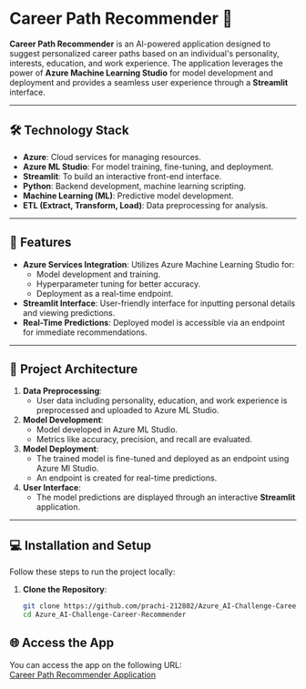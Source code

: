 # Career Path Recommender 🌟

**Career Path Recommender** is an AI-powered application designed to suggest personalized career paths based on an individual's personality, interests, education, and work experience. The application leverages the power of **Azure Machine Learning Studio** for model development and deployment and provides a seamless user experience through a **Streamlit** interface.

---

## 🛠️ Technology Stack

- **Azure**: Cloud services for managing resources.
- **Azure ML Studio**: For model training, fine-tuning, and deployment.
- **Streamlit**: To build an interactive front-end interface.
- **Python**: Backend development, machine learning scripting.
- **Machine Learning (ML)**: Predictive model development.
- **ETL (Extract, Transform, Load)**: Data preprocessing for analysis.

---

## 🚀 Features

- **Azure Services Integration**: Utilizes Azure Machine Learning Studio for:
  - Model development and training.
  - Hyperparameter tuning for better accuracy.
  - Deployment as a real-time endpoint.
- **Streamlit Interface**: User-friendly interface for inputting personal details and viewing predictions.
- **Real-Time Predictions**: Deployed model is accessible via an endpoint for immediate recommendations.

---

## 📂 Project Architecture

1. **Data Preprocessing**:
   - User data including personality, education, and work experience is preprocessed and uploaded to Azure ML Studio.
2. **Model Development**:
   - Model developed in Azure ML Studio.
   - Metrics like accuracy, precision, and recall are evaluated.
3. **Model Deployment**:
   - The trained model is fine-tuned and deployed as an endpoint using Azure Ml Studio.
   - An endpoint is created for real-time predictions.
4. **User Interface**:
   - The model predictions are displayed through an interactive **Streamlit** application.

---

## 💻 Installation and Setup

Follow these steps to run the project locally:

1. **Clone the Repository**:
   ```bash
   git clone https://github.com/prachi-212802/Azure_AI-Challenge-Career-Recommender.git
   cd Azure_AI-Challenge-Career-Recommender


## 🌐 Access the App

You can access the app on the following URL:  
[Career Path Recommender Application](https://azureai-challenge-career-recommender-vzasymyrdvchkzf7xdfkjj.streamlit.app/)  

